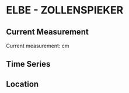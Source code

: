 # ELBE - ZOLLENSPIEKER

## Current Measurement

Current measurement: <Value topic="rivers/pegel-online/ELBE/ZOLLENSPIEKER/measurementValue"/> cm

## Time Series

<TimeSeries topic="rivers/pegel-online/ELBE/ZOLLENSPIEKER/measurementValue" period="week" />

## Location

<WorldMap>
  <Marker lat="53.39870872800965" lon="10.185374358546778" labelTopic="rivers/pegel-online/ELBE/ZOLLENSPIEKER/measurementValue" />
</WorldMap>
